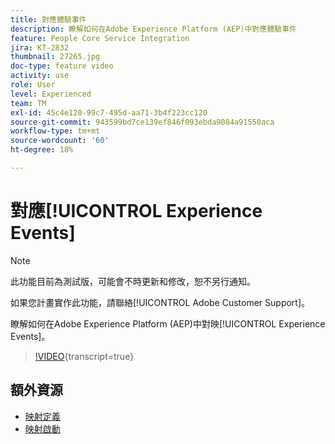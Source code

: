 ```yaml
---
title: 對應體驗事件
description: 瞭解如何在Adobe Experience Platform (AEP)中對應體驗事件
feature: People Core Service Integration
jira: KT-2832
thumbnail: 27265.jpg
doc-type: feature video
activity: use
role: User
level: Experienced
team: TM
exl-id: 45c4e120-99c7-495d-aa71-3b4f223cc120
source-git-commit: 943599bd7ce139ef846f093ebda9084a91550aca
workflow-type: tm+mt
source-wordcount: '60'
ht-degree: 18%

---
```


# 對應[!UICONTROL Experience Events]

>[!NOTE]
>
>此功能目前為測試版，可能會不時更新和修改，恕不另行通知。
>
>如果您計畫實作此功能，請聯絡[!UICONTROL Adobe Customer Support]。

瞭解如何在Adobe Experience Platform (AEP)中對映[!UICONTROL Experience Events]。

>[!VIDEO](https://video.tv.adobe.com/v/27265?learn=on){transcript=true}

## 額外資源

* [映射定義](https://experienceleague.adobe.com/docs/campaign-standard/using/integrating-with-adobe-cloud/adobe-experience-platform/data-connector/aep-mapping-definition.html)
* [映射啟動](https://experienceleague.adobe.com/docs/campaign-standard/using/integrating-with-adobe-cloud/adobe-experience-platform/data-connector/aep-mapping-activation.html)
